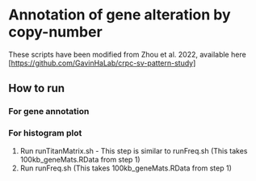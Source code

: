 # Annotation of gene alteration by copy-number
These scripts have been modified from Zhou et al. 2022, available here [https://github.com/GavinHaLab/crpc-sv-pattern-study]

## How to run

### For gene annotation



### For histogram plot

1. Run runTitanMatrix.sh - This step is similar to runFreq.sh (This takes 100kb_geneMats.RData from step 1)
2. Run runFreq.sh (This takes 100kb_geneMats.RData from step 1)
